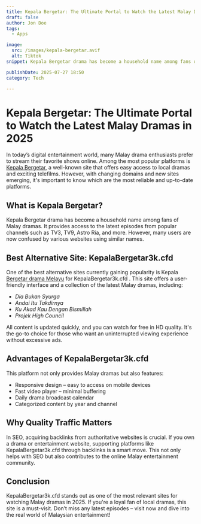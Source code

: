 ```yaml
---
title: Kepala Bergetar: The Ultimate Portal to Watch the Latest Malay Dramas in 2025
draft: false
author: Jon Doe 
tags:
  - Apps

image:
  src: /images/kepala-bergetar.avif
  alt: Tiktok
snippet: Kepala Bergetar drama has become a household name among fans of Malay dramas.

publishDate: 2025-07-27 18:50
category: Tech

---
```

# Kepala Bergetar: The Ultimate Portal to Watch the Latest Malay Dramas in 2025

In today’s digital entertainment world, many Malay drama enthusiasts prefer to stream their favorite shows online. Among the most popular platforms is [Kepala Bergetar](https://kepalabergetar3k.cfd/), a well-known site that offers easy access to local dramas and exciting telefilms. However, with changing domains and new sites emerging, it's important to know which are the most reliable and up-to-date platforms.

## **What is Kepala Bergetar?**

Kepala Bergetar drama has become a household name among fans of Malay dramas. It provides access to the latest episodes from popular channels such as TV3, TV9, Astro Ria, and more. However, many users are now confused by various websites using similar names.

## **Best Alternative Site: KepalaBergetar3k.cfd**

One of the best alternative sites currently gaining popularity is Kepala [Bergetar drama Melayu](https://kepalabergetar3k.cfd/drama-melayu/kepala-bergetar/) for KepalaBergetar3k.cfd . This site offers a user-friendly interface and a collection of the latest Malay dramas, including:

* *Dia Bukan Syurga*  
* *Andai Itu Takdirnya*  
* *Ku Akad Kau Dengan Bismillah*  
* *Projek High Council*

All content is updated quickly, and you can watch for free in HD quality. It's the go-to choice for those who want an uninterrupted viewing experience without excessive ads.

## **Advantages of KepalaBergetar3k.cfd**

This platform not only provides Malay dramas but also features:

* Responsive design – easy to access on mobile devices  
* Fast video player – minimal buffering  
* Daily drama broadcast calendar  
* Categorized content by year and channel

## **Why Quality Traffic Matters**

In SEO, acquiring backlinks from authoritative websites is crucial. If you own a drama or entertainment website, supporting platforms like KepalaBergetar3k.cfd through backlinks is a smart move. This not only helps with SEO but also contributes to the online Malay entertainment community.

## **Conclusion**

KepalaBergetar3k.cfd stands out as one of the most relevant sites for watching Malay dramas in 2025\. If you're a loyal fan of local dramas, this site is a must-visit. Don’t miss any latest episodes – visit now and dive into the real world of Malaysian entertainment\!

